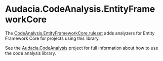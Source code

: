 # Audacia.CodeAnalysis.EntityFrameworkCore

The [CodeAnalysis.EntityFrameworkCore.ruleset](https://github.com/dotnet/efcore/tree/main/src/EFCore.Analyzers) adds analyzers for Entity Framework Core for projects using this library.

See the [Audacia.CodeAnalysis](https://github.com/audaciaconsulting/Audacia.CodeAnalysis/blob/master/README.md) project for full information about how to use the code analysis library.